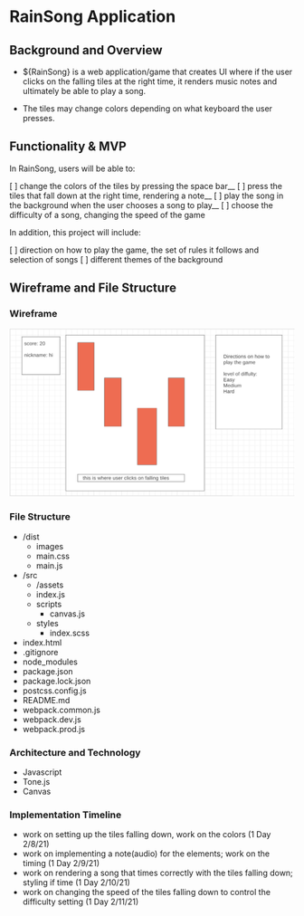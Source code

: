 # RainSong Application

## Background and Overview

* ${RainSong} is a web application/game that creates UI where if the user clicks on the falling tiles at the right time, it renders music notes and ultimately be able to play a song.

* The tiles may change colors depending on what keyboard the user presses.

## Functionality & MVP

In RainSong, users will be able to:

[ ] change the colors of the tiles by pressing the space bar__
[ ] press the tiles that fall down at the right time, rendering a note__
[ ] play the song in the background when the user chooses a song to play__
[ ] choose the difficulty of a song, changing the speed of the game

In addition, this project will include:

[ ] direction on how to play the game, the set of rules it follows and selection of songs
[ ] different themes of the background

## Wireframe and File Structure

### Wireframe
![Alt text](/dist/images/wireframe.png)
### File Structure 

* /dist
    * images
    * main.css
    * main.js
* /src
    * /assets
    * index.js
    * scripts
        * canvas.js
    * styles
        * index.scss
* index.html
* .gitignore
* node_modules
* package.json
* package.lock.json
* postcss.config.js
* README.md
* webpack.common.js
* webpack.dev.js
* webpack.prod.js


### Architecture and Technology
* Javascript
* Tone.js
* Canvas

### Implementation Timeline
* work on setting up the tiles falling down, work on the colors (1 Day 2/8/21)
* work on implementing a note(audio) for the elements; work on the timing (1 Day 2/9/21)
* work on rendering a song that times correctly with the tiles falling down; styling if time (1 Day 2/10/21)
* work on changing the speed of the tiles falling down to control the difficulty setting (1 Day 2/11/21)